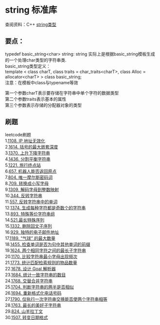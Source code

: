 
# string 标准库

查阅资料：C++ [string类型](http://www.cplusplus.com/reference/string/string/)

## 要点：
typedef basic_string\<char\> string: string 实际上是根据basic_string模板生成的一个处理char类型的字符串类.  
basic_string类型定义：  
template \< class charT,  class traits = char_traits\<charT\>, class Alloc = allocator\<charT\>  \> class basic_string;  
注意：在模板中class与typename等效

第一个参数charT表示要存储在字符串中单个字符的数据类型      
第二个参数traits表示基本的属性  
第三个参数表示存储的分配器对象的类型  

## 刷题
leetcode刷题  
1.[1108. IP 地址无效化](chapter001.md)  
2.[1614. 括号的最大嵌套深度](chapter002.md)  
3.[1370. 上升下降字符串](chapter003.md)  
4.[1436. 分割平衡字符串](chapter004.md)  
5.[1221. 旅行终点站](chapter005.md)  
6.[657.  机器人能否返回原点](chapter006.md)  
7.[804. 唯一摩尔斯密码词](chapter007.md)  
8.[709. 转换成小写字母](chapter008.md)   
9.[1309. 解码字母到整数映射](chapter009.md)   
10.[344. 反转字符串](chapter010.md)     
11.[557. 反转字符串中的单词](chapter011.md)   
12.[1374. 生成每种字符都是奇数个的字符串](chapter012.md)   
13.[893. 特殊等价字符串组](chapter013.md)   
14.[521.最长特殊序列](chapter014.md)   
15.[1332. 删除回文子序列](chapter015.md)  
16.[929. 独特的电子邮件地址](chapter016.md)   
17.[1189. “气球” 的最大数量](chapter017.md)   
18.[1455. 检查单词是否为句中其他单词的前缀](chapter018.md)   
19.[1624. 两个相同字符之间的最长子字符串](chapter019.md)   
20.[1170. 比较字符串最小字母出现频次](chapter020.md)   
21.[1773. 统计匹配检索规则的物品数量](chapter021.md)   
22.[1678. 设计 Goal 解析器](chapter022.md)   
23.[1684. 统计一致字符串的数目](chapter023.md)  
24.[1768. 交替合并字符串](chapter024.md)   
25.[1704. 判断字符串的两半是否相似](chapter025.md)  
26.[1694. 重新格式化电话号码](chapter026.md)  
27.[1790. 仅执行一次字符串交换能否使两个字符串相等](chapter027.md)   
28.[1763. 最长的美好子字符串](chapter028.md)   
29.[824. 山羊拉丁文](chapter029.md)   
30.[1507. 转变日期格式](chapter30.md)









